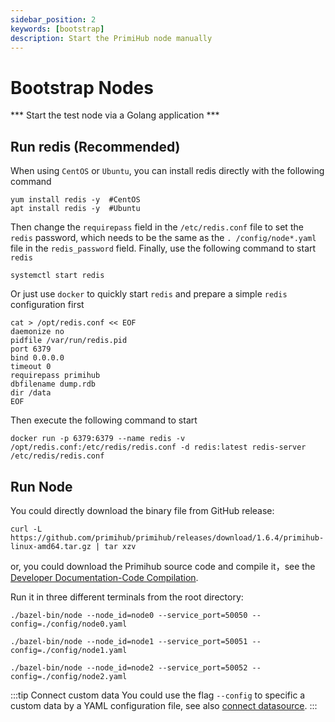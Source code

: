 ```yaml
---
sidebar_position: 2
keywords: [bootstrap]
description: Start the PrimiHub node manually
---
```


# Bootstrap Nodes

 *** Start the test node via a Golang application *** 

## Run redis (Recommended)

When using `CentOS` or `Ubuntu`, you can install redis directly with the following command
```
yum install redis -y  #CentOS
apt install redis -y  #Ubuntu
```
Then change the `requirepass` field in the `/etc/redis.conf` file to set the `redis` password, which needs to be the same as the `. /config/node*.yaml` file in the `redis_password` field.
Finally, use the following command to start `redis`
```
systemctl start redis
```

Or just use `docker` to quickly start `redis` and prepare a simple `redis` configuration first
```
cat > /opt/redis.conf << EOF
daemonize no
pidfile /var/run/redis.pid
port 6379
bind 0.0.0.0
timeout 0
requirepass primihub
dbfilename dump.rdb
dir /data
EOF
```
Then execute the following command to start
```
docker run -p 6379:6379 --name redis -v /opt/redis.conf:/etc/redis/redis.conf -d redis:latest redis-server /etc/redis/redis.conf
```
 
<!-- ## Running the Bootstrap Nodes （This step can be ignored when using redis for dataset lookup）

You could directly download the binary file from GitHub release:

```shell
curl -L https://github.com/primihub/simple-bootstrap-node/releases/download/v0.0.1/simple-bootstrap-node-darwin-amd64.tar.gz|tar xzv simple-bootstrap-node
./simple-bootstrap-node
```

or, compile it from the source code:

```shell
git clone https://github.com/primihub/simple-bootstrap-node.git && cd simple-bootstrap-node
go mod tidy
go run main.go
```

Or run the bootstrap-node with docker
```shell
docker run --name bootstrap-node -d -p 4001:4001 primihub/simple-bootstrap-node:1.0
``` -->


## Run Node

You could directly download the binary file from GitHub release:

```shell
curl -L https://github.com/primihub/primihub/releases/download/1.6.4/primihub-linux-amd64.tar.gz | tar xzv
```

or, you could download the Primihub source code and compile it，see the [Developer Documentation-Code Compilation](./build).

Run it in three different terminals from the root directory:

```shell
./bazel-bin/node --node_id=node0 --service_port=50050 --config=./config/node0.yaml
```

```shell
./bazel-bin/node --node_id=node1 --service_port=50051 --config=./config/node1.yaml
```

```shell
./bazel-bin/node --node_id=node2 --service_port=50052 --config=./config/node2.yaml
```

:::tip Connect custom data
You could use the flag `--config` to specific a custom data by a YAML configuration file, see also [connect datasource](./connect-datasource).
:::

